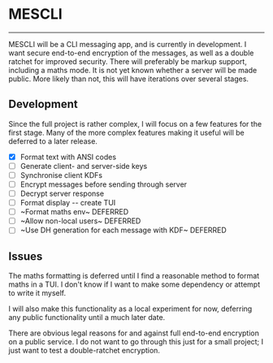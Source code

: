 # MESCLI
---

MESCLI will be a CLI messaging app, and is currently in development.
I want secure end-to-end encryption of the messages, as well as a double ratchet for improved security.
There will preferably be markup support, including a maths mode.
It is not yet known whether a server will be made public.
More likely than not, this will have iterations over several stages.

## Development

Since the full project is rather complex, I will focus on a few features for the first stage.
Many of the more complex features making it useful will be deferred to a later release.

- [x] Format text with ANSI codes
- [ ] Generate client- and server-side keys
- [ ] Synchronise client KDFs
- [ ] Encrypt messages before sending through server
- [ ] Decrypt server response
- [ ] Format display -- create TUI
- [ ] ~Format maths env~ DEFERRED
- [ ] ~Allow non-local users~ DEFERRED
- [ ] ~Use DH generation for each message with KDF~ DEFERRED

## Issues

The maths formatting is deferred until I find a reasonable method to format maths in a TUI.
I don't know if I want to make some dependency or attempt to write it myself.

I will also make this functionality as a local experiment for now, deferring any public functionality 
until a much later date.

There are obvious legal reasons for and against full end-to-end encryption on a public service.
I do not want to go through this just for a small project; I just want to test a double-ratchet encryption.

